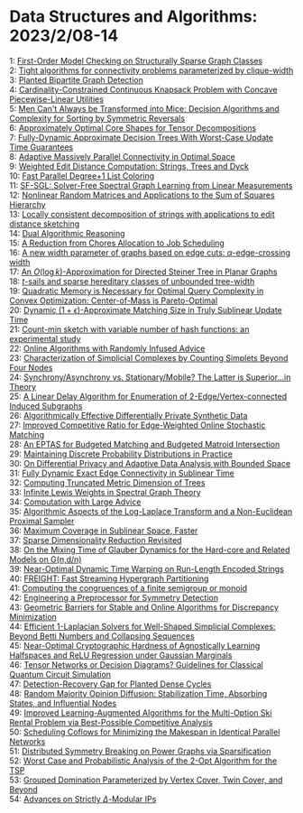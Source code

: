 # Data Structures and Algorithms: 2023/2/08-14  
1: [First-Order Model Checking on Structurally Sparse Graph Classes](https://doi.org/10.48550/arXiv.2302.03527)  
2: [Tight algorithms for connectivity problems parameterized by clique-width](https://doi.org/10.48550/arXiv.2302.03627)  
3: [Planted Bipartite Graph Detection](https://doi.org/10.48550/arXiv.2302.03658)  
4: [Cardinality-Constrained Continuous Knapsack Problem with Concave  Piecewise-Linear Utilities](https://doi.org/10.48550/arXiv.2302.03781)  
5: [Men Can't Always be Transformed into Mice: Decision Algorithms and  Complexity for Sorting by Symmetric Reversals](https://doi.org/10.48550/arXiv.2302.03797)  
6: [Approximately Optimal Core Shapes for Tensor Decompositions](https://doi.org/10.48550/arXiv.2302.03886)  
7: [Fully-Dynamic Approximate Decision Trees With Worst-Case Update Time  Guarantees](https://doi.org/10.48550/arXiv.2302.03994)  
8: [Adaptive Massively Parallel Connectivity in Optimal Space](https://doi.org/10.48550/arXiv.2302.04033)  
9: [Weighted Edit Distance Computation: Strings, Trees and Dyck](https://doi.org/10.48550/arXiv.2302.04229)  
10: [Fast Parallel Degree+1 List Coloring](https://doi.org/10.48550/arXiv.2302.04378)  
11: [SF-SGL: Solver-Free Spectral Graph Learning from Linear Measurements](https://doi.org/10.48550/arXiv.2302.04384)  
12: [Nonlinear Random Matrices and Applications to the Sum of Squares  Hierarchy](https://doi.org/10.48550/arXiv.2302.04462)  
13: [Locally consistent decomposition of strings with applications to edit  distance sketching](https://doi.org/10.48550/arXiv.2302.04475)  
14: [Dual Algorithmic Reasoning](https://doi.org/10.48550/arXiv.2302.04496)  
15: [A Reduction from Chores Allocation to Job Scheduling](https://doi.org/10.48550/arXiv.2302.04581)  
16: [A new width parameter of graphs based on edge cuts:  $\alpha$-edge-crossing width](https://doi.org/10.48550/arXiv.2302.04624)  
17: [An $O(\log k)$-Approximation for Directed Steiner Tree in Planar Graphs](https://doi.org/10.48550/arXiv.2302.04747)  
18: [$t$-sails and sparse hereditary classes of unbounded tree-width](https://doi.org/10.48550/arXiv.2302.04783)  
19: [Quadratic Memory is Necessary for Optimal Query Complexity in Convex  Optimization: Center-of-Mass is Pareto-Optimal](https://doi.org/10.48550/arXiv.2302.04963)  
20: [Dynamic $(1+\epsilon)$-Approximate Matching Size in Truly Sublinear  Update Time](https://doi.org/10.48550/arXiv.2302.05030)  
21: [Count-min sketch with variable number of hash functions: an experimental  study](https://doi.org/10.48550/arXiv.2302.05245)  
22: [Online Algorithms with Randomly Infused Advice](https://doi.org/10.48550/arXiv.2302.05366)  
23: [Characterization of Simplicial Complexes by Counting Simplets Beyond  Four Nodes](https://doi.org/10.48550/arXiv.2302.05505)  
24: [Synchrony/Asynchrony vs. Stationary/Mobile? The Latter is Superior...in  Theory](https://doi.org/10.48550/arXiv.2302.05520)  
25: [A Linear Delay Algorithm for Enumeration of 2-Edge/Vertex-connected  Induced Subgraphs](https://doi.org/10.48550/arXiv.2302.05526)  
26: [Algorithmically Effective Differentially Private Synthetic Data](https://doi.org/10.48550/arXiv.2302.05552)  
27: [Improved Competitive Ratio for Edge-Weighted Online Stochastic Matching](https://doi.org/10.48550/arXiv.2302.05633)  
28: [An EPTAS for Budgeted Matching and Budgeted Matroid Intersection](https://doi.org/10.48550/arXiv.2302.05681)  
29: [Maintaining Discrete Probability Distributions in Practice](https://doi.org/10.48550/arXiv.2302.05682)  
30: [On Differential Privacy and Adaptive Data Analysis with Bounded Space](https://doi.org/10.48550/arXiv.2302.05707)  
31: [Fully Dynamic Exact Edge Connectivity in Sublinear Time](https://doi.org/10.48550/arXiv.2302.05951)  
32: [Computing Truncated Metric Dimension of Trees](https://doi.org/10.48550/arXiv.2302.05960)  
33: [Infinite Lewis Weights in Spectral Graph Theory](https://doi.org/10.48550/arXiv.2302.05966)  
34: [Computation with Large Advice](https://doi.org/10.48550/arXiv.2302.06012)  
35: [Algorithmic Aspects of the Log-Laplace Transform and a Non-Euclidean  Proximal Sampler](https://doi.org/10.48550/arXiv.2302.06085)  
36: [Maximum Coverage in Sublinear Space, Faster](https://doi.org/10.48550/arXiv.2302.06137)  
37: [Sparse Dimensionality Reduction Revisited](https://doi.org/10.48550/arXiv.2302.06165)  
38: [On the Mixing Time of Glauber Dynamics for the Hard-core and Related  Models on G(n,d/n)](https://doi.org/10.48550/arXiv.2302.06172)  
39: [Near-Optimal Dynamic Time Warping on Run-Length Encoded Strings](https://doi.org/10.48550/arXiv.2302.06252)  
40: [FREIGHT: Fast Streaming Hypergraph Partitioning](https://doi.org/10.48550/arXiv.2302.06259)  
41: [Computing the congruences of a finite semigroup or monoid](https://doi.org/10.48550/arXiv.2302.06295)  
42: [Engineering a Preprocessor for Symmetry Detection](https://doi.org/10.48550/arXiv.2302.06351)  
43: [Geometric Barriers for Stable and Online Algorithms for Discrepancy  Minimization](https://doi.org/10.48550/arXiv.2302.06485)  
44: [Efficient $1$-Laplacian Solvers for Well-Shaped Simplicial Complexes:  Beyond Betti Numbers and Collapsing Sequences](https://doi.org/10.48550/arXiv.2302.06499)  
45: [Near-Optimal Cryptographic Hardness of Agnostically Learning Halfspaces  and ReLU Regression under Gaussian Marginals](https://doi.org/10.48550/arXiv.2302.06512)  
46: [Tensor Networks or Decision Diagrams? Guidelines for Classical Quantum  Circuit Simulation](https://doi.org/10.48550/arXiv.2302.06616)  
47: [Detection-Recovery Gap for Planted Dense Cycles](https://doi.org/10.48550/arXiv.2302.06737)  
48: [Random Majority Opinion Diffusion: Stabilization Time, Absorbing States,  and Influential Nodes](https://doi.org/10.48550/arXiv.2302.06760)  
49: [Improved Learning-Augmented Algorithms for the Multi-Option Ski Rental  Problem via Best-Possible Competitive Analysis](https://doi.org/10.48550/arXiv.2302.06832)  
50: [Scheduling Coflows for Minimizing the Makespan in Identical Parallel  Networks](https://doi.org/10.48550/arXiv.2302.06846)  
51: [Distributed Symmetry Breaking on Power Graphs via Sparsification](https://doi.org/10.48550/arXiv.2302.06878)  
52: [Worst Case and Probabilistic Analysis of the 2-Opt Algorithm for the TSP](https://doi.org/10.48550/arXiv.2302.06889)  
53: [Grouped Domination Parameterized by Vertex Cover, Twin Cover, and Beyond](https://doi.org/10.48550/arXiv.2302.06983)  
54: [Advances on Strictly $\Delta$-Modular IPs](https://doi.org/10.48550/arXiv.2302.07029)  